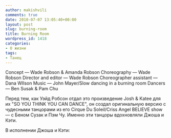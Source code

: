 ```yaml
---
author: makishvili
comments: true
date: 2010-07-07 13:05:40+00:00
layout: post
slug: burning-room
title: Burning Room
wordpress_id: 1418
categories:
- О жизни
tags:
- Танец
---
```


Concept — Wade Robson & Amanda Robson
Choreography — Wade Robson
Director and editor — Wade Robson
Choreographer assistant — Dana WIlson
Music — John Mayer/Slow dancing in a burning room
Dancers — Ben Susak & Pam Chu




Перед тем, как  Уэйд Робсон отдал это произведение Josh & Katee для их "SO YOU THINK YOU CAN DANCE", он создал оригинальную версию с чудесными танцорами из его Cirque Du Soleil/Criss Angel BELIEVE show — с Беном Сузак и Пэм Чу. Именно эти танцоры  вдохновляли Джоша и Кэти.


В исполнении Джоша и Кэти:

